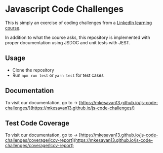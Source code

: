 # Javascript Code Challenges

This is simply an exercise of coding challenges from a [LinkedIn learning course](https://www.linkedin.com/learning/javascript-code-challenges/).

In addition to what the course asks, this repository is implemented with proper documentation using JSDOC and unit tests with JEST.

## Usage

- Clone the repository
- Run `npm run test` or `yarn test` for test cases

## Documentation

To visit our documentation, go to -> [https://mkesavan13.github.io/js-code-challenges/](https://mkesavan13.github.io/js-code-challenges/)

## Test Code Coverage

To visit our documentation, go to -> [https://mkesavan13.github.io/js-code-challenges/coverage/lcov-report](https://mkesavan13.github.io/js-code-challenges/coverage/lcov-report)